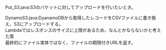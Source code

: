 Put_S3.java:S3のバケットに対してアップロードを行いたいとき。　　


DynamoS3.java:DyanamoDBから取得したレコードをCSVファイルに書き換え、S3にアップロードする。  
Lambdaではレスポンスのサイズに上限があるため、なんとかならないかと考えた策  
最終的にファイル実体ではなく、ファイルの期限付きURLを返す。　　
           
           
